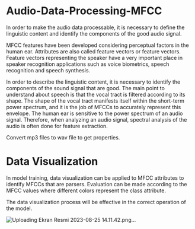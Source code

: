 # Audio-Data-Processing-MFCC
In order to make the audio data processable, it is necessary to define the linguistic content and identify the components of the good audio signal.

MFCC features have been developed considering perceptual factors in the human ear. Attributes are also called feature vectors or feature vectors. Feature vectors representing the speaker have a very important place in speaker recognition applications such as voice biometrics, speech recognition and speech synthesis.

In order to describe the linguistic content, it is necessary to identify the components of the sound signal that are good. The main point to understand about speech is that the vocal tract is filtered according to its shape. The shape of the vocal tract manifests itself within the short-term power spectrum, and it is the job of MFCCs to accurately represent this envelope. The human ear is sensitive to the power spectrum of an audio signal. Therefore, when analyzing an audio signal, spectral analysis of the audio is often done for feature extraction.

Convert mp3 files to wav file to get properties.

# Data Visualization

In model training, data visualization can be applied to MFCC attributes to identify MFCCs that are parsers. Evaluation can be made according to the MFCC values where different colors represent the class attribute.

The data visualization process will be effective in the correct operation of the model.

![Uploading Ekran Resmi 2023-08-25 14.11.42.png…]()
